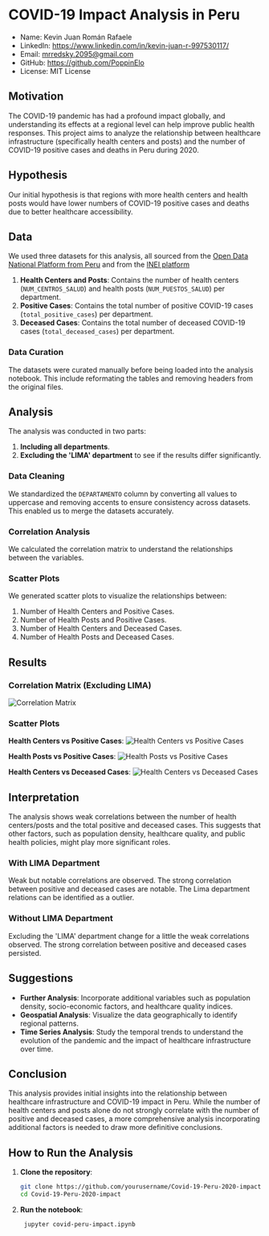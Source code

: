 # COVID-19 Impact Analysis in Peru

- Name: Kevin Juan Román Rafaele
- LinkedIn: https://www.linkedin.com/in/kevin-juan-r-997530117/
- Email: mrredsky.2095@gmail.com
- GitHub: https://github.com/PoppinElo
- License: MIT License

## Motivation
The COVID-19 pandemic has had a profound impact globally, and understanding its effects at a regional level can help improve public health responses. This project aims to analyze the relationship between healthcare infrastructure (specifically health centers and posts) and the number of COVID-19 positive cases and deaths in Peru during 2020.

## Hypothesis
Our initial hypothesis is that regions with more health centers and health posts would have lower numbers of COVID-19 positive cases and deaths due to better healthcare accessibility.

## Data
We used three datasets for this analysis, all sourced from the [Open Data National Platform from Peru](https://www.datosabiertos.gob.pe/) and from the [INEI platform](https://m.inei.gob.pe/estadisticas/indice-tematico/health-sector-establishments/)
1. **Health Centers and Posts**: Contains the number of health centers (`NUM_CENTROS_SALUD`) and health posts (`NUM_PUESTOS_SALUD`) per department.
2. **Positive Cases**: Contains the total number of positive COVID-19 cases (`total_positive_cases`) per department.
3. **Deceased Cases**: Contains the total number of deceased COVID-19 cases (`total_deceased_cases`) per department.

### Data Curation
The datasets were curated manually before being loaded into the analysis notebook. This include reformating the tables and removing headers from the original files.

## Analysis
The analysis was conducted in two parts:
1. **Including all departments**.
2. **Excluding the 'LIMA' department** to see if the results differ significantly.

### Data Cleaning
We standardized the `DEPARTAMENTO` column by converting all values to uppercase and removing accents to ensure consistency across datasets. This enabled us to merge the datasets accurately.

### Correlation Analysis
We calculated the correlation matrix to understand the relationships between the variables.

### Scatter Plots
We generated scatter plots to visualize the relationships between:
1. Number of Health Centers and Positive Cases.
2. Number of Health Posts and Positive Cases.
3. Number of Health Centers and Deceased Cases.
4. Number of Health Posts and Deceased Cases.

## Results

### Correlation Matrix (Excluding LIMA)

![Correlation Matrix](results/correlation_matrix.png)

### Scatter Plots

**Health Centers vs Positive Cases**:
![Health Centers vs Positive Cases](results/scatter_health_centers_positive_cases.png)

**Health Posts vs Positive Cases**:
![Health Posts vs Positive Cases](results/scatter_health_posts_positive_cases.png)

**Health Centers vs Deceased Cases**:
![Health Centers vs Deceased Cases](results/scatter_health_centers_deceased_cases.png)

## Interpretation

The analysis shows weak correlations between the number of health centers/posts and the total positive and deceased cases. This suggests that other factors, such as population density, healthcare quality, and public health policies, might play more significant roles.

### With LIMA Department

Weak but notable correlations are observed. The strong correlation between positive and deceased cases are notable. The Lima department relations can be identified as a outlier.

### Without LIMA Department

Excluding the 'LIMA' department change for a little the weak correlations observed. The strong correlation between positive and deceased cases persisted.

## Suggestions

- **Further Analysis**: Incorporate additional variables such as population density, socio-economic factors, and healthcare quality indices.
- **Geospatial Analysis**: Visualize the data geographically to identify regional patterns.
- **Time Series Analysis**: Study the temporal trends to understand the evolution of the pandemic and the impact of healthcare infrastructure over time.

## Conclusion

This analysis provides initial insights into the relationship between healthcare infrastructure and COVID-19 impact in Peru. While the number of health centers and posts alone do not strongly correlate with the number of positive and deceased cases, a more comprehensive analysis incorporating additional factors is needed to draw more definitive conclusions.

## How to Run the Analysis

1. **Clone the repository**:
    ```sh
    git clone https://github.com/yourusername/Covid-19-Peru-2020-impact.git
    cd Covid-19-Peru-2020-impact
    ```

2. **Run the notebook**:
   ```
    jupyter covid-peru-impact.ipynb
   ```

